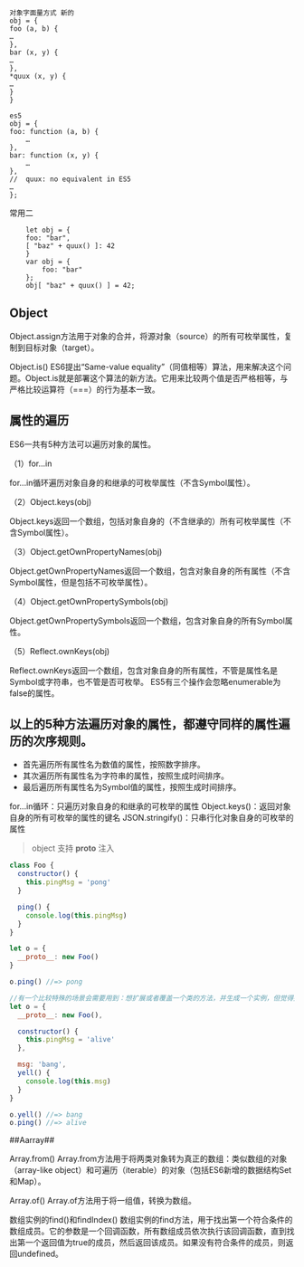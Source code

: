 	对象字面量方式 新的
    obj = {
    foo (a, b) {
    …
    },
    bar (x, y) {
    …
    },
    *quux (x, y) {
    …
    }
    }
	
	es5
	obj = {
    foo: function (a, b) {
        …
    },
    bar: function (x, y) {
        …
    },
    //  quux: no equivalent in ES5
    …
	};


常用二

	    let obj = {
    	foo: "bar",
    	[ "baz" + quux() ]: 42
    	}
		var obj = {
		    foo: "bar"
		};
		obj[ "baz" + quux() ] = 42;


## Object ##
Object.assign方法用于对象的合并，将源对象（source）的所有可枚举属性，复制到目标对象（target）。

Object.is() 
ES6提出“Same-value equality”（同值相等）算法，用来解决这个问题。Object.is就是部署这个算法的新方法。它用来比较两个值是否严格相等，与严格比较运算符（===）的行为基本一致。

## 属性的遍历 ##
ES6一共有5种方法可以遍历对象的属性。

（1）for...in

for...in循环遍历对象自身的和继承的可枚举属性（不含Symbol属性）。

（2）Object.keys(obj)

Object.keys返回一个数组，包括对象自身的（不含继承的）所有可枚举属性（不含Symbol属性）。

（3）Object.getOwnPropertyNames(obj)

Object.getOwnPropertyNames返回一个数组，包含对象自身的所有属性（不含Symbol属性，但是包括不可枚举属性）。

（4）Object.getOwnPropertySymbols(obj)

Object.getOwnPropertySymbols返回一个数组，包含对象自身的所有Symbol属性。

（5）Reflect.ownKeys(obj)

Reflect.ownKeys返回一个数组，包含对象自身的所有属性，不管是属性名是Symbol或字符串，也不管是否可枚举。
ES5有三个操作会忽略enumerable为false的属性。

以上的5种方法遍历对象的属性，都遵守同样的属性遍历的次序规则。
- 
- 首先遍历所有属性名为数值的属性，按照数字排序。
- 其次遍历所有属性名为字符串的属性，按照生成时间排序。
- 最后遍历所有属性名为Symbol值的属性，按照生成时间排序。



for...in循环：只遍历对象自身的和继承的可枚举的属性
Object.keys()：返回对象自身的所有可枚举的属性的键名
JSON.stringify()：只串行化对象自身的可枚举的属性

> object 支持 __proto__ 注入

```js
class Foo {
  constructor() {
    this.pingMsg = 'pong'
  }

  ping() {
    console.log(this.pingMsg)
  }
}

let o = {
  __proto__: new Foo()
}

o.ping() //=> pong

//有一个比较特殊的场景会需要用到：想扩展或者覆盖一个类的方法，并生成一个实例，但觉得另外定义一个类就感觉浪费了
let o = {
  __proto__: new Foo(),

  constructor() {
    this.pingMsg = 'alive'
  },

  msg: 'bang',
  yell() {
    console.log(this.msg)
  }
}

o.yell() //=> bang
o.ping() //=> alive

```

##Aarray##

Array.from()
Array.from方法用于将两类对象转为真正的数组：类似数组的对象（array-like object）和可遍历（iterable）的对象（包括ES6新增的数据结构Set和Map）。

Array.of()
Array.of方法用于将一组值，转换为数组。

数组实例的find()和findIndex()
数组实例的find方法，用于找出第一个符合条件的数组成员。它的参数是一个回调函数，所有数组成员依次执行该回调函数，直到找出第一个返回值为true的成员，然后返回该成员。如果没有符合条件的成员，则返回undefined。


